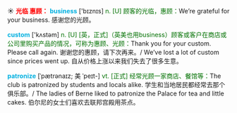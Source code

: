 ☀ <font color="red">**光临 惠顾：**</font>
<font color="sky blue">**business**</font> ['bɪznɪs] 
<font color="rgb(227, 108, 9)">n. [U] 顾客的光临，惠顾：</font>We’re grateful for your business. 感谢您的光顾。

<font color="sky blue">**custom**</font> ['kʌstəm] 
<font color="rgb(227, 108, 9)">n. [U] [英，正式]（英美也用business）顾客或客户在商店或公司里购买产品的情况，可称为惠顾、光顾：</font>Thank you for your custom. Please call again. 谢谢您的惠顾，请下次再来。/ We’ve lost a lot of custom since prices went up. 自从价格上涨以来我们失去了很多生意。
           
<font color="sky blue">**patronize**</font> [ˈpætrənaɪz; 美 ˈpeɪt-]
<font color="rgb(227, 108, 9)">vt. [正式] 经常光顾一家商店、餐馆等：</font>The club is patronized by students and locals alike. 学生和当地居民都经常去那个俱乐部。/ The ladies of Berne liked to patronize the Palace for tea and little cakes. 伯尔尼的女士们喜欢去联邦宫殿用茶点。


